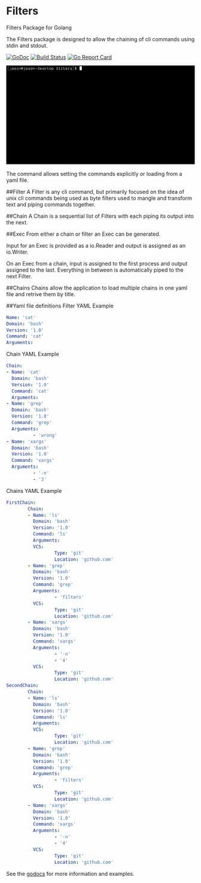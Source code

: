 # Filters
Filters Package for Golang

The Filters package is designed to allow the chaining of cli
commands using stdin and stdout.

[![GoDoc](https://godoc.org/github.com/pipes-and-filters/filters?status.svg)](https://godoc.org/github.com/pipes-and-filters/filters)
[![Build Status](https://travis-ci.org/pipes-and-filters/filters.svg?branch=master)](https://travis-ci.org/pipes-and-filters/filters)
[![Go Report Card](https://goreportcard.com/badge/github.com/pipes-and-filters/filters)](https://goreportcard.com/report/github.com/pipes-and-filters/filters)


![tty](https://raw.githubusercontent.com/pipes-and-filters/filters/master/images/tty.gif "Example")


The command allows setting the commands explicitly or loading from a yaml file.

##Filter
A Filter is any cli command, but primarily focused on the idea of unix cli commands being used as byte filters used to mangle and transform text and piping commands together.

##Chain
A Chain is a sequential list of Filters with each piping its output into the next.

##Exec
From either a chain or filter an Exec can be generated.

Input for an Exec is provided as a io.Reader and output is assigned as an io.Writer.

On an Exec from a  chain, input is assigned to the first process and output assigned to the last.  Everything in between is automatically piped to the next Filter.

##Chains
Chains allow the application to load multiple chains in one yaml file and retrive them by title.

##Yaml file definitions
Filter YAML Example
```yml
Name: 'cat'
Domain: 'bash'
Version: '1.0'
Command: 'cat'
Arguments:
```

Chain YAML Example
```yml
Chain:
- Name: 'cat'
  Domain: 'bash'
  Version: '1.0'
  Command: 'cat'
  Arguments:
- Name: 'grep'
  Domain: 'bash'
  Version: '1.0'
  Command: 'grep'
  Arguments:
          - 'wrong'
- Name: 'xargs'
  Domain: 'bash'
  Version: '1.0'
  Command: 'xargs'
  Arguments:
          - '-n'
          - '3'
```
Chains YAML Example
```yml
FirstChain:
        Chain:
        - Name: 'ls'
          Domain: 'bash'
          Version: '1.0'
          Command: 'ls'
          Arguments:
          VCS:
                  Type: 'git'
                  Location: 'github.com'
        - Name: 'grep'
          Domain: 'bash'
          Version: '1.0'
          Command: 'grep'
          Arguments:
                  - 'filters'
          VCS:
                  Type: 'git'
                  Location: 'github.com'
        - Name: 'xargs'
          Domain: 'bash'
          Version: '1.0'
          Command: 'xargs'
          Arguments:
                  - '-n'
                  - '4'
          VCS:
                  Type: 'git'
                  Location: 'github.com'
SecondChain:
        Chain:
        - Name: 'ls'
          Domain: 'bash'
          Version: '1.0'
          Command: 'ls'
          Arguments:
          VCS:
                  Type: 'git'
                  Location: 'github.com'
        - Name: 'grep'
          Domain: 'bash'
          Version: '1.0'
          Command: 'grep'
          Arguments:
                  - 'filters'
          VCS:
                  Type: 'git'
                  Location: 'github.com'
        - Name: 'xargs'
          Domain: 'bash'
          Version: '1.0'
          Command: 'xargs'
          Arguments:
                  - '-n'
                  - '4'
          VCS:
                  Type: 'git'
                  Location: 'github.com'
```

See the [godocs](https://godoc.org/github.com/pipes-and-filters/filters) for more information and examples.
